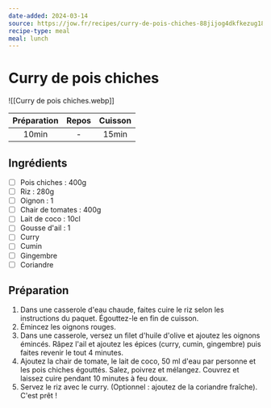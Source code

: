 ```yaml
---
date-added: 2024-03-14
source: https://jow.fr/recipes/curry-de-pois-chiches-88jijog4dkfkezug18m4
recipe-type: meal
meal: lunch
---
```


# Curry de pois chiches

![[Curry de pois chiches.webp]]

| Préparation | Repos | Cuisson |
|:-----------:|:-----:|:-------:|
|    10min    |   -   |  15min  |

## Ingrédients

- [ ] Pois chiches : 400g
- [ ] Riz : 280g
- [ ] Oignon : 1
- [ ] Chair de tomates : 400g
- [ ] Lait de coco : 10cl
- [ ] Gousse d'ail : 1
- [ ] Curry
- [ ] Cumin
- [ ] Gingembre
- [ ] Coriandre

## Préparation

1. Dans une casserole d'eau chaude, faites cuire le riz selon les instructions du paquet. Égouttez-le en fin de cuisson.
2. Émincez les oignons rouges.
3. Dans une casserole, versez un filet d'huile d'olive et ajoutez les oignons émincés. Râpez l'ail et ajoutez les épices (curry, cumin, gingembre) puis faites revenir le tout 4 minutes.
4. Ajoutez la chair de tomate, le lait de coco, 50 ml d'eau par personne et les pois chiches égouttés. Salez, poivrez et mélangez. Couvrez et laissez cuire pendant 10 minutes à feu doux.
5. Servez le riz avec le curry. (Optionnel : ajoutez de la coriandre fraîche). C'est prêt !
